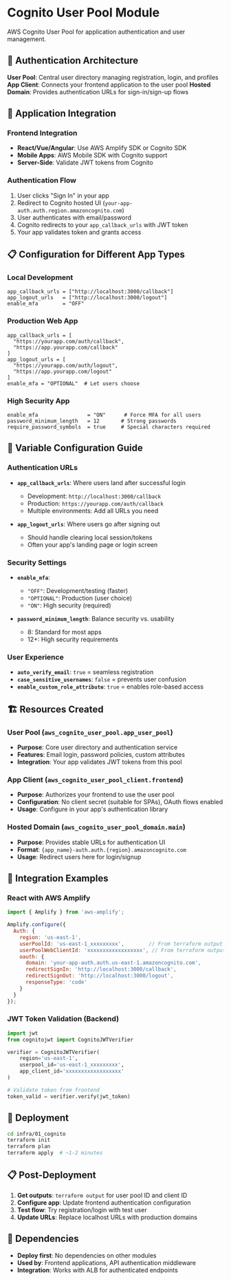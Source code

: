 # Cognito User Pool Module

AWS Cognito User Pool for application authentication and user management.

## 🔐 **Authentication Architecture**

**User Pool**: Central user directory managing registration, login, and profiles
**App Client**: Connects your frontend application to the user pool
**Hosted Domain**: Provides authentication URLs for sign-in/sign-up flows

## 🎯 **Application Integration**

### **Frontend Integration**
- **React/Vue/Angular**: Use AWS Amplify SDK or Cognito SDK
- **Mobile Apps**: AWS Mobile SDK with Cognito support
- **Server-Side**: Validate JWT tokens from Cognito

### **Authentication Flow**
1. User clicks "Sign In" in your app
2. Redirect to Cognito hosted UI (`your-app-auth.auth.region.amazoncognito.com`)
3. User authenticates with email/password
4. Cognito redirects to your `app_callback_urls` with JWT token
5. Your app validates token and grants access

## 📋 **Configuration for Different App Types**

### **Local Development**
```hcl
app_callback_urls = ["http://localhost:3000/callback"]
app_logout_urls   = ["http://localhost:3000/logout"]
enable_mfa        = "OFF"
```

### **Production Web App**
```hcl
app_callback_urls = [
  "https://yourapp.com/auth/callback",
  "https://app.yourapp.com/callback"
]
app_logout_urls = [
  "https://yourapp.com/auth/logout",
  "https://app.yourapp.com/logout"
]
enable_mfa = "OPTIONAL"  # Let users choose
```

### **High Security App**
```hcl
enable_mfa                = "ON"      # Force MFA for all users
password_minimum_length   = 12       # Strong passwords
require_password_symbols  = true     # Special characters required
```

## 🔧 **Variable Configuration Guide**

### **Authentication URLs**
- **`app_callback_urls`**: Where users land after successful login
  - Development: `http://localhost:3000/callback`
  - Production: `https://yourapp.com/auth/callback`
  - Multiple environments: Add all URLs you need

- **`app_logout_urls`**: Where users go after signing out
  - Should handle clearing local session/tokens
  - Often your app's landing page or login screen

### **Security Settings**
- **`enable_mfa`**: 
  - `"OFF"`: Development/testing (faster)
  - `"OPTIONAL"`: Production (user choice)
  - `"ON"`: High security (required)

- **`password_minimum_length`**: Balance security vs. usability
  - 8: Standard for most apps
  - 12+: High security requirements

### **User Experience**
- **`auto_verify_email`**: `true` = seamless registration
- **`case_sensitive_usernames`**: `false` = prevents user confusion
- **`enable_custom_role_attribute`**: `true` = enables role-based access

## 🏗️ **Resources Created**

### **User Pool** (`aws_cognito_user_pool.app_user_pool`)
- **Purpose**: Core user directory and authentication service
- **Features**: Email login, password policies, custom attributes
- **Integration**: Your app validates JWT tokens from this pool

### **App Client** (`aws_cognito_user_pool_client.frontend`)
- **Purpose**: Authorizes your frontend to use the user pool
- **Configuration**: No client secret (suitable for SPAs), OAuth flows enabled
- **Usage**: Configure in your app's authentication library

### **Hosted Domain** (`aws_cognito_user_pool_domain.main`)
- **Purpose**: Provides stable URLs for authentication UI
- **Format**: `{app_name}-auth.auth.{region}.amazoncognito.com`
- **Usage**: Redirect users here for login/signup

## 📱 **Integration Examples**

### **React with AWS Amplify**
```javascript
import { Amplify } from 'aws-amplify';

Amplify.configure({
  Auth: {
    region: 'us-east-1',
    userPoolId: 'us-east-1_xxxxxxxxx',        // From terraform output
    userPoolWebClientId: 'xxxxxxxxxxxxxxxxxx', // From terraform output
    oauth: {
      domain: 'your-app-auth.auth.us-east-1.amazoncognito.com',
      redirectSignIn: 'http://localhost:3000/callback',
      redirectSignOut: 'http://localhost:3000/logout',
      responseType: 'code'
    }
  }
});
```

### **JWT Token Validation (Backend)**
```python
import jwt
from cognitojwt import CognitoJWTVerifier

verifier = CognitoJWTVerifier(
    region='us-east-1',
    userpool_id='us-east-1_xxxxxxxxx',
    app_client_id='xxxxxxxxxxxxxxxxxx'
)

# Validate token from frontend
token_valid = verifier.verify(jwt_token)
```

## 🚀 **Deployment**

```bash
cd infra/01_cognito
terraform init
terraform plan
terraform apply  # ~1-2 minutes
```

## 📋 **Post-Deployment**

1. **Get outputs**: `terraform output` for user pool ID and client ID
2. **Configure app**: Update frontend authentication configuration
3. **Test flow**: Try registration/login with test user
4. **Update URLs**: Replace localhost URLs with production domains

## 🔗 **Dependencies**

- **Deploy first**: No dependencies on other modules
- **Used by**: Frontend applications, API authentication middleware
- **Integration**: Works with ALB for authenticated endpoints
